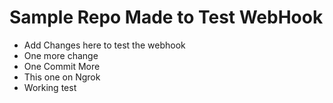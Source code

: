 
# Sample Repo Made to Test WebHook
- Add Changes here to test the webhook
- One more change
- One Commit More
- This one on Ngrok
- Working test
